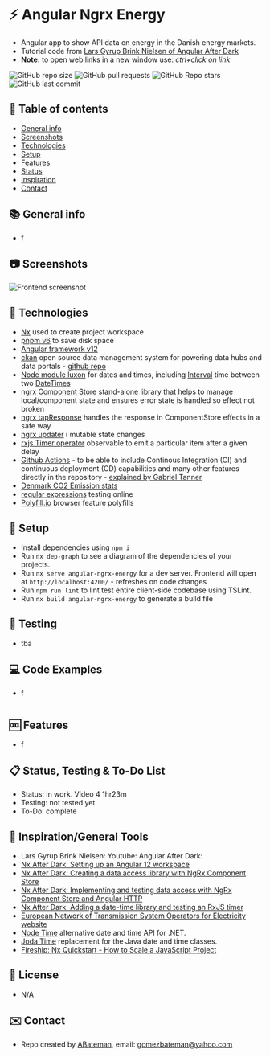 # :zap: Angular Ngrx Energy

* Angular app to show API data on energy in the Danish energy markets.
* Tutorial code from [Lars Gyrup Brink Nielsen of Angular After Dark](https://www.youtube.com/channel/UCsZWzmsdKz2VA49XXBK5TQA)
* **Note:** to open web links in a new window use: _ctrl+click on link_

![GitHub repo size](https://img.shields.io/github/repo-size/AndrewJBateman/angular-ngrx-energy?style=plastic)
![GitHub pull requests](https://img.shields.io/github/issues-pr/AndrewJBateman/angular-ngrx-energy?style=plastic)
![GitHub Repo stars](https://img.shields.io/github/stars/AndrewJBateman/angular-ngrx-energy?style=plastic)
![GitHub last commit](https://img.shields.io/github/last-commit/AndrewJBateman/angular-ngrx-energy?style=plastic)

## :page_facing_up: Table of contents

* [General info](#general-info)
* [Screenshots](#screenshots)
* [Technologies](#technologies)
* [Setup](#setup)
* [Features](#features)
* [Status](#status)
* [Inspiration](#inspiration)
* [Contact](#contact)

## :books: General info

* f

## :camera: Screenshots

![Frontend screenshot](./img/home.png)

## :signal_strength: Technologies

* [Nx](https://nx.dev) used to create project workspace
* [pnpm v6](https://pnpm.io/motivation) to save disk space
* [Angular framework v12](https://angular.io/)
* [ckan](https://ckan.org/) open source data management system for powering data hubs and data portals - [github repo](https://github.com/ckan/ckan)
* [Node module luxon](https://www.npmjs.com/package/luxon) for dates and times, including [Interval](https://moment.github.io/luxon/docs/class/src/interval.js~Interval.html) time between two [DateTimes](https://moment.github.io/luxon/docs/class/src/datetime.js~DateTime.html)
* [ngrx Component Store](https://ngrx.io/guide/component-store) stand-alone library that helps to manage local/component state and ensures error state is handled so effect not broken
* [ngrx tapResponse](https://ngrx.io/api/component-store/tapResponse) handles the response in ComponentStore effects in a safe way
* [ngrx updater](https://ngrx.io/guide/component-store/write) i mutable state changes
* [rxjs Timer operator](http://reactivex.io/documentation/operators/timer.html) observable to emit a particular item after a given delay
* [Github Actions](https://github.com/actions) - to be able to include Continous Integration (CI) and continuous deployment (CD) capabilities and many other features directly in the repository - [explained by Gabriel Tanner](https://gabrieltanner.org/blog/an-introduction-to-github-actions)
* [Denmark CO2 Emission stats](https://www.energidataservice.dk/collections/co2-emission)
* [regular expressions](https://regex101.com/) testing online
* [Polyfill.io](https://polyfill.io/v3/) browser feature polyfills

## :floppy_disk: Setup

* Install dependencies using `npm i`
* Run `nx dep-graph` to see a diagram of the dependencies of your projects.
* Run `nx serve angular-ngrx-energy` for a dev server. Frontend will open at
  `http://localhost:4200/` - refreshes on code changes
* Run `npm run lint` to lint test entire client-side codebase using TSLint.
* Run `nx build angular-ngrx-energy` to generate a build file

## :wrench: Testing

* tba

## :computer: Code Examples

* f

```typescript

```

## :cool: Features

* f

## :clipboard: Status, Testing & To-Do List

* Status: in work. Video 4 1hr23m
* Testing: not tested yet
* To-Do: complete

## :clap: Inspiration/General Tools

* Lars Gyrup Brink Nielsen: Youtube: Angular After Dark:
* [Nx After Dark: Setting up an Angular 12 workspace](https://www.youtube.com/channel/UCsZWzmsdKz2VA49XXBK5TQA)
* [Nx After Dark: Creating a data access library with NgRx Component Store](https://www.youtube.com/watch?v=4z6anukUjPk)
* [Nx After Dark: Implementing and testing data access with NgRx Component Store and Angular HTTP](https://www.youtube.com/watch?v=om3hhlCtgz4)
* [Nx After Dark: Adding a date-time library and testing an RxJS timer](https://www.youtube.com/watch?v=bKgXFUnHKvU&t=767s)
* [European Network of Transmission System Operators for Electricity website](https://www.entsoe.eu/)
* [Node Time](https://nodatime.org/) alternative date and time API for .NET.
* [Joda Time](https://www.joda.org/joda-time/) replacement for the Java date and time classes.
* [Fireship: Nx Quickstart - How to Scale a JavaScript Project](https://www.youtube.com/watch?v=VUyBY72mwrQ)

## :file_folder: License

* N/A

## :envelope: Contact

* Repo created by [ABateman](https://github.com/AndrewJBateman), email: gomezbateman@yahoo.com
